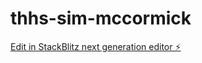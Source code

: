 # thhs-sim-mccormick

[Edit in StackBlitz next generation editor ⚡️](https://stackblitz.com/~/github.com/Freddy-Y/thhs-sim-mccormick)